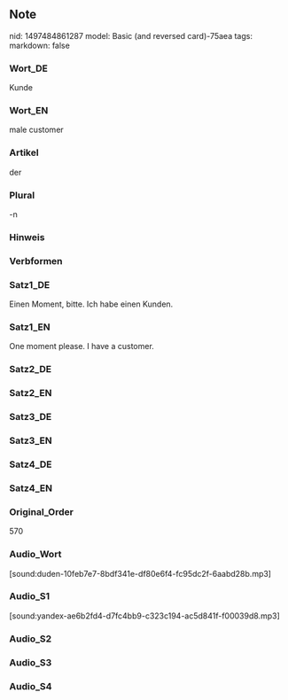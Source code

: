 ## Note
nid: 1497484861287
model: Basic (and reversed card)-75aea
tags: 
markdown: false

### Wort_DE
Kunde

### Wort_EN
male customer

### Artikel
der

### Plural
-n

### Hinweis


### Verbformen


### Satz1_DE
Einen Moment, bitte. Ich habe einen Kunden.

### Satz1_EN
One moment please. I have a customer.

### Satz2_DE


### Satz2_EN


### Satz3_DE


### Satz3_EN


### Satz4_DE


### Satz4_EN


### Original_Order
570

### Audio_Wort
[sound:duden-10feb7e7-8bdf341e-df80e6f4-fc95dc2f-6aabd28b.mp3]

### Audio_S1
[sound:yandex-ae6b2fd4-d7fc4bb9-c323c194-ac5d841f-f00039d8.mp3]

### Audio_S2


### Audio_S3


### Audio_S4

